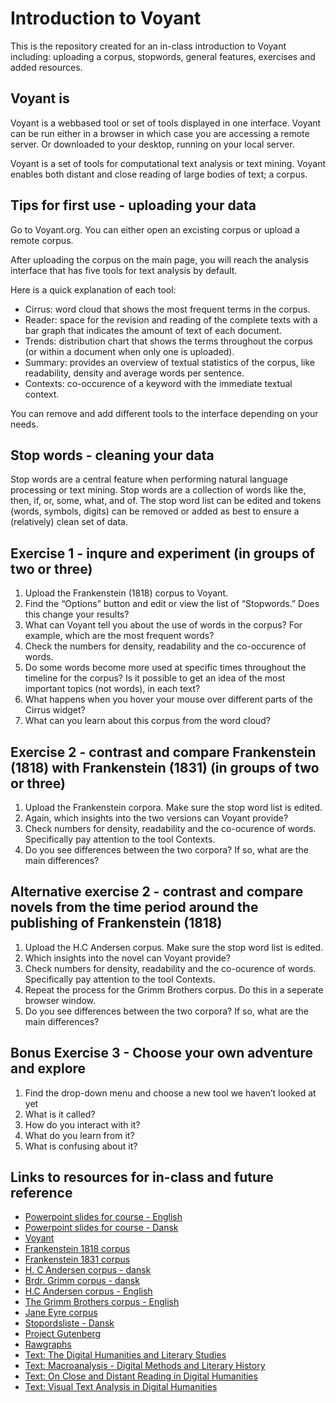 # Introduction to Voyant
This is the repository created for an in-class introduction to Voyant including: uploading a corpus, stopwords, general features, exercises and added resources. 

## Voyant is
Voyant is a webbased tool or set of tools displayed in one interface. Voyant can be run either in a browser in which case you are accessing a remote server. Or downloaded to your desktop, running on your local server. 

Voyant is a set of tools for computational text analysis or text mining. Voyant enables both distant and close reading of large bodies of text; a corpus. 

## Tips for first use - uploading your data
Go to Voyant.org. 
You can either open an excisting corpus or upload a remote corpus. 

After uploading the corpus on the main page, you will reach the analysis interface that has five tools for text analysis by default. 

Here is a quick explanation of each tool:
* Cirrus: word cloud that shows the most frequent terms in the corpus. 
* Reader: space for the revision and reading of the complete texts with a bar graph that indicates the amount of text of each document. 
* Trends: distribution chart that shows the terms throughout the corpus (or within a document when only one is uploaded). 
* Summary: provides an overview of textual statistics of the corpus, like readability, density and average words per sentence. 
* Contexts: co-occurence of a keyword with the immediate textual context. 

You can remove and add different tools to the interface depending on your needs. 

## Stop words - cleaning your data
Stop words are a central feature when performing natural language processing or text mining. 
Stop words are a collection of words like the, then, if, or, some, what, and of.
The stop word list can be edited and tokens (words, symbols, digits) can be removed or added as best to ensure a (relatively) clean set of data. 

##  Exercise 1 - inqure and experiment (in groups of two or three)
1. Upload the Frankenstein (1818) corpus to Voyant.
2. Find the “Options” button and edit or view the list of “Stopwords.” Does this change your results?
3. What can Voyant tell you about the use of words in the corpus? For example, which are the most frequent words?
4. Check the numbers for density, readability and the co-occurence of words. 
5. Do some words become more used at specific times throughout the timeline for the corpus? Is it possible to get an idea of the most important topics (not words), in each text?
6. What happens when you hover your mouse over different
parts of the Cirrus widget? 
7. What can you learn about this corpus from the word cloud?

## Exercise 2 - contrast and compare Frankenstein (1818) with Frankenstein (1831) (in groups of two or three) 
1. Upload the Frankenstein corpora. Make sure the stop word list is edited. 
2. Again, which insights into the two versions can Voyant provide? 
3. Check numbers for density, readability and the co-ocurence of words. Specifically pay attention to the tool Contexts. 
4. Do you see differences between the two corpora? If so, what are the main differences? 

## Alternative exercise 2 - contrast and compare novels from the time period around the publishing of Frankenstein (1818)
1. Upload the H.C Andersen corpus. Make sure the stop word list is edited. 
2. Which insights into the novel can Voyant provide? 
3. Check numbers for density, readability and the co-ocurence of words. Specifically pay attention to the tool Contexts. 
4. Repeat the process for the Grimm Brothers corpus. Do this in a seperate browser window.  
5. Do you see differences between the two corpora? If so, what are the main differences? 

## Bonus Exercise 3 - Choose your own adventure and explore 
1. Find the drop-down menu and choose a new tool we haven’t looked
at yet
2. What is it called?
3. How do you interact with it?
4. What do you learn from it?
5. What is confusing about it?

## Links to resources for in-class and future reference
* [Powerpoint slides for course - English](https://github.com/karolinevildlyng/Introduction-to-Voyant/blob/main/PP%20Introduction%20to%20Digital%20Methods%20(1).pdf)
* [Powerpoint slides for course - Dansk](https://github.com/karolinevildlyng/Introduction-to-Voyant/blob/main/PP%20Introduktion%20til%20digitale%20metoder%20dansk.pdf)
* [Voyant](https://voyant-tools.org/)
* [Frankenstein 1818 corpus](https://github.com/karolinevildlyng/Introduction-to-Voyant/blob/main/Frankenstein%201818%20corpus.txt)
* [Frankenstein 1831 corpus](https://github.com/karolinevildlyng/Introduction-to-Voyant/blob/main/Frankenstein%201831%20corpus.txt)
* [H. C Andersen corpus - dansk](https://github.com/karolinevildlyng/Introduction-to-Voyant/blob/main/HC%20Andersen%20corpus%20(dansk).zip)
* [Brdr. Grimm corpus - dansk](https://github.com/karolinevildlyng/Introduction-to-Voyant/blob/main/Br%C3%B8drene%20Grimm%20corpus%20(dansk).zip)
* [H.C Andersen corpus - English](https://github.com/karolinevildlyng/Introduction-to-Voyant/blob/main/HC%20Andersen%20fairy%20tale%20corpus.zip)
* [The Grimm Brothers corpus - English](https://github.com/karolinevildlyng/Introduction-to-Voyant/blob/main/The%20Grimm%20Brothers%20fairy%20tale%20corpus.zip)
* [Jane Eyre corpus](https://github.com/karolinevildlyng/Introduction-to-Voyant/blob/main/Jane%20Eyre%20corpus.zip)
* [Stopordsliste - Dansk](https://github.com/karolinevildlyng/Introduction-to-Voyant/blob/main/Stop%20word%20list%20-%20dansk)
* [Project Gutenberg](https://www.gutenberg.org/)
* [Rawgraphs](https://rawgraphs.io/)
* [Text: The Digital Humanities and Literary Studies](https://fdslive.oup.com/www.oup.com/academic/pdf/openaccess/9780198850489.pdf)
* [Text: Macroanalysis - Digital Methods and Literary History](http://www.digitalhermeneutics.com/wp-content/uploads/2020/06/WEEK-2-Jockers-Macroanalysis-Ch-2.pdf)
* [Text: On Close and Distant Reading in Digital Humanities](https://www.informatik.uni-leipzig.de/~stjaenicke/Survey.pdf)
* [Text: Visual Text Analysis in Digital Humanities](https://onlinelibrary.wiley.com/doi/full/10.1111/cgf.12873)

